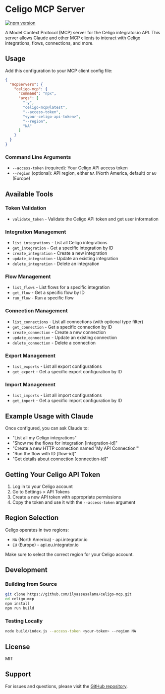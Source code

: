 # Celigo MCP Server

[![npm version](https://badge.fury.io/js/celigo-mcp.svg)](https://www.npmjs.com/package/celigo-mcp)

A Model Context Protocol (MCP) server for the Celigo integrator.io API. This server allows Claude and other MCP clients to interact with Celigo integrations, flows, connections, and more.

## Usage

Add this configuration to your MCP client config file:

```json
{
  "mcpServers": {
    "celigo-mcp": {
      "command": "npx",
      "args": [
        "-y",
        "celigo-mcp@latest",
        "--access-token",
        "<your-celigo-api-token>",
        "--region",
        "NA"
      ]
    }
  }
}
```

### Command Line Arguments

- `--access-token` (required): Your Celigo API access token
- `--region` (optional): API region, either `NA` (North America, default) or `EU` (Europe)

## Available Tools

### Token Validation

- `validate_token` - Validate the Celigo API token and get user information

### Integration Management

- `list_integrations` - List all Celigo integrations
- `get_integration` - Get a specific integration by ID
- `create_integration` - Create a new integration
- `update_integration` - Update an existing integration
- `delete_integration` - Delete an integration

### Flow Management

- `list_flows` - List flows for a specific integration
- `get_flow` - Get a specific flow by ID
- `run_flow` - Run a specific flow

### Connection Management

- `list_connections` - List all connections (with optional type filter)
- `get_connection` - Get a specific connection by ID
- `create_connection` - Create a new connection
- `update_connection` - Update an existing connection
- `delete_connection` - Delete a connection

### Export Management

- `list_exports` - List all export configurations
- `get_export` - Get a specific export configuration by ID

### Import Management

- `list_imports` - List all import configurations
- `get_import` - Get a specific import configuration by ID

## Example Usage with Claude

Once configured, you can ask Claude to:

- "List all my Celigo integrations"
- "Show me the flows for integration [integration-id]"
- "Create a new HTTP connection named 'My API Connection'"
- "Run the flow with ID [flow-id]"
- "Get details about connection [connection-id]"

## Getting Your Celigo API Token

1. Log in to your Celigo account
2. Go to Settings > API Tokens
3. Create a new API token with appropriate permissions
4. Copy the token and use it with the `--access-token` argument

## Region Selection

Celigo operates in two regions:

- `NA` (North America) - api.integrator.io
- `EU` (Europe) - api.eu.integrator.io

Make sure to select the correct region for your Celigo account.

## Development

### Building from Source

```bash
git clone https://github.com/ilyassesalama/celigo-mcp.git
cd celigo-mcp
npm install
npm run build
```

### Testing Locally

```bash
node build/index.js --access-token <your-token> --region NA
```

## License

MIT

## Support

For issues and questions, please visit the [GitHub repository](https://github.com/ilyassesalama/celigo-mcp).

